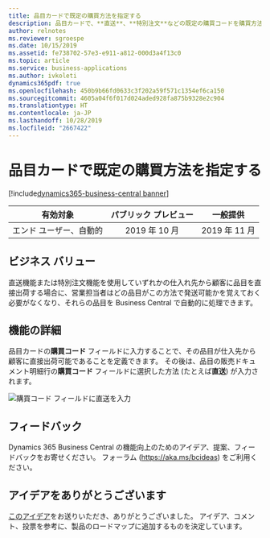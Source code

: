```yaml
---
title: 品目カードで既定の購買方法を指定する
description: 品目カードで、**直送**、**特別注文**などの既定の購買コードを購買方法として追加できるようになりました。
author: relnotes
ms.reviewer: sgroespe
ms.date: 10/15/2019
ms.assetid: fe738702-57e3-e911-a812-000d3a4f13c0
ms.topic: article
ms.service: business-applications
ms.author: ivkoleti
dynamics365pdf: true
ms.openlocfilehash: 450b9b66fd0633c3f202a59f571c1354ef6ca150
ms.sourcegitcommit: 4605a04f6f017d024aded928fa875b9328e2c904
ms.translationtype: HT
ms.contentlocale: ja-JP
ms.lasthandoff: 10/28/2019
ms.locfileid: "2667422"
---
```

# <a name="specify-default-purchasing-method-on-item-cards"></a>品目カードで既定の購買方法を指定する
[!include[dynamics365-business-central banner](../includes/dynamics365-business-central.md)]

| 有効対象    |  パブリック プレビュー | 一般提供 | 
| ---------- | :----------: |:----------: |
|エンド ユーザー、自動的|2019 年 10 月| 2019 年 11 月|


## <a name="business-value"></a>ビジネス バリュー
<!-- bv start -->
直送機能または特別注文機能を使用していずれかの仕入れ先から顧客に品目を直接出荷する場合に、営業担当者はどの品目がこの方法で発送可能かを覚えておく必要がなくなり、それらの品目を Business Central で自動的に処理できます。 
<!-- bv end -->



## <a name="feature-details"></a>機能の詳細
<!--feature detail start -->
品目カードの**購買コード** フィールドに入力することで、その品目が仕入先から顧客に直接出荷可能であることを定義できます。 その後は、品目の販売ドキュメント明細行の**購買コード** フィールドに選択した方法 (たとえば**直送**) が入力されます。 


![購買コード フィールドに直送を入力](media/default-purchasing-code-item.png "[購買コード] フィールドに [直送] を入力")

<!--feature detail end -->



## <a name="tell-us-what-you-think"></a>フィードバック
Dynamics 365 Business Central の機能向上のためのアイデア、提案、フィードバックをお寄せください。 フォーラム (https://aka.ms/bcideas) をご利用ください。



## <a name="thank-you-for-your-idea"></a>アイデアをありがとうございます
[このアイデア](https://experience.dynamics.com/ideas/idea/?ideaid=c468c8b1-ba12-e811-80c0-00155d7cb38d)をお送りいただき、ありがとうございました。 アイデア、コメント、投票を参考に、製品のロードマップに追加するものを決定しています。
